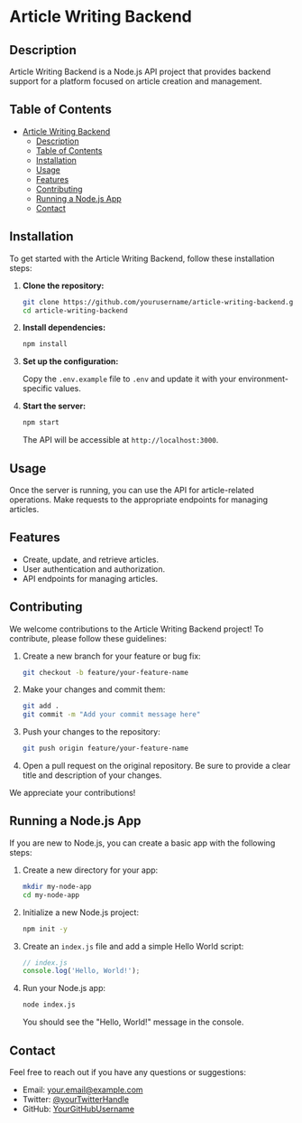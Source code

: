 # Article Writing Backend

## Description

Article Writing Backend is a Node.js API project that provides backend support for a platform focused on article creation and management.

## Table of Contents

- [Article Writing Backend](#article-writing-backend)
  - [Description](#description)
  - [Table of Contents](#table-of-contents)
  - [Installation](#installation)
  - [Usage](#usage)
  - [Features](#features)
  - [Contributing](#contributing)
  - [Running a Node.js App](#running-a-nodejs-app)
  - [Contact](#contact)

## Installation

To get started with the Article Writing Backend, follow these installation steps:

1. **Clone the repository:**

    ```bash
    git clone https://github.com/yourusername/article-writing-backend.git
    cd article-writing-backend
    ```

2. **Install dependencies:**

    ```bash
    npm install
    ```

3. **Set up the configuration:**

    Copy the `.env.example` file to `.env` and update it with your environment-specific values.

4. **Start the server:**

    ```bash
    npm start
    ```

    The API will be accessible at `http://localhost:3000`.

## Usage

Once the server is running, you can use the API for article-related operations. Make requests to the appropriate endpoints for managing articles.

## Features

- Create, update, and retrieve articles.
- User authentication and authorization.
- API endpoints for managing articles.

## Contributing

We welcome contributions to the Article Writing Backend project! To contribute, please follow these guidelines:

1. Create a new branch for your feature or bug fix:

    ```bash
    git checkout -b feature/your-feature-name
    ```

2. Make your changes and commit them:

    ```bash
    git add .
    git commit -m "Add your commit message here"
    ```

3. Push your changes to the repository:

    ```bash
    git push origin feature/your-feature-name
    ```

4. Open a pull request on the original repository. Be sure to provide a clear title and description of your changes.

We appreciate your contributions!

## Running a Node.js App

If you are new to Node.js, you can create a basic app with the following steps:

1. Create a new directory for your app:

    ```bash
    mkdir my-node-app
    cd my-node-app
    ```

2. Initialize a new Node.js project:

    ```bash
    npm init -y
    ```

3. Create an `index.js` file and add a simple Hello World script:

    ```javascript
    // index.js
    console.log('Hello, World!');
    ```

4. Run your Node.js app:

    ```bash
    node index.js
    ```

    You should see the "Hello, World!" message in the console.

## Contact

Feel free to reach out if you have any questions or suggestions:

- Email: your.email@example.com
- Twitter: [@yourTwitterHandle](https://twitter.com/yourTwitterHandle)
- GitHub: [YourGitHubUsername](https://github.com/YourGitHubUsername)
